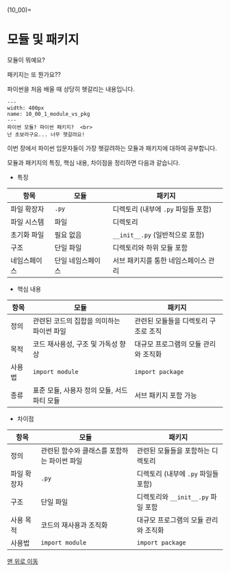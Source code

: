 (10_00)=
# 모듈 및 패키지

모듈이 뭐예요?

패키지는 또 뭔가요??

파이썬을 처음 배울 때 상당히 헷갈리는 내용입니다.

```{figure} ../images/10_00_1_module_vs_pkg.webp
---
width: 400px
name: 10_00_1_module_vs_pkg
---
파이썬 모듈? 파이썬 패키지?  <br>
난 초보라구요... 너무 헷갈려요!
```

이번 장에서 파이썬 입문자들이 가장 헷갈려하는 모듈과 패키지에 대하여 공부합니다.

모듈과 패키지의 특징, 핵심 내용, 차이점을 정리하면 다음과 같습니다.

- 특징

| 항목          | 모듈                                      | 패키지                               |
|---------------|------------------------------------------|-------------------------------------|
| 파일 확장자   | `.py`                                     | 디렉토리 (내부에 `.py` 파일들 포함)  |
| 파일 시스템   | 파일                                      | 디렉토리                             |
| 초기화 파일   | 필요 없음                                 | `__init__.py` (일반적으로 포함)      |
| 구조          | 단일 파일                                 | 디렉토리와 하위 모듈 포함           |
| 네임스페이스  | 단일 네임스페이스                         | 서브 패키지를 통한 네임스페이스 관리 |

- 핵심 내용

| 항목          | 모듈                                      | 패키지                               |
|---------------|------------------------------------------|-------------------------------------|
| 정의          | 관련된 코드의 집합을 의미하는 파이썬 파일  | 관련된 모듈들을 디렉토리 구조로 조직 |
| 목적          | 코드 재사용성, 구조 및 가독성 향상         | 대규모 프로그램의 모듈 관리와 조직화 |
| 사용법        | `import module`                           | `import package`                    |
| 종류          | 표준 모듈, 사용자 정의 모듈, 서드 파티 모듈 | 서브 패키지 포함 가능                |

- 차이점

| 항목          | 모듈                                      | 패키지                               |
|---------------|------------------------------------------|-------------------------------------|
| 정의          | 관련된 함수와 클래스를 포함하는 파이썬 파일 | 관련된 모듈들을 포함하는 디렉토리    |
| 파일 확장자   | `.py`                                     | 디렉토리 (내부에 `.py` 파일들 포함)  |
| 구조          | 단일 파일                                 | 디렉토리와 `__init__.py` 파일 포함   |
| 사용 목적     | 코드의 재사용과 조직화                     | 대규모 프로그램의 모듈 관리와 조직화 |
| 사용법        | `import module`                           | `import package`                    |


[맨 위로 이동](10_00)

